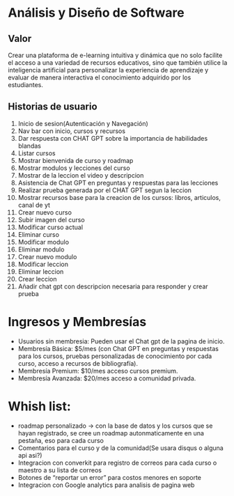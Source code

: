 # Análisis y Diseño de Software

## Valor

Crear una plataforma de e-learning intuitiva y dinámica que no solo facilite el acceso a una variedad de recursos educativos, sino que también utilice la inteligencia artificial para personalizar la experiencia de aprendizaje y evaluar de manera interactiva el conocimiento adquirido por los estudiantes.

## Historias de usuario

1. Inicio de sesion(Autenticación y Navegación)
2. Nav bar con inicio, cursos y recursos
3. Dar respuesta con CHAT GPT sobre la importancia de habilidades blandas
4. Listar cursos
5. Mostrar bienvenida de curso y roadmap
6. Mostrar modulos y lecciones del curso
7. Mostrar de la leccion el video y descripcion
8. Asistencia de Chat GPT en preguntas y respuestas para las lecciones
9. Realizar prueba generada por el CHAT GPT segun la leccion
10. Mostrar recursos base para la creacion de los cursos: libros, articulos, canal de yt
11. Crear nuevo curso
12. Subir imagen del curso
13. Modificar curso actual
14. Eliminar curso
15. Modificar modulo
16. Eliminar modulo
17. Crear nuevo modulo
18. Modificar leccion
19. Eliminar leccion
20. Crear leccion
21. Añadir chat gpt con descripcion necesaria para responder y crear prueba

# Ingresos y Membresías

- Usuarios sin membresia: Pueden usar el Chat gpt de la pagina de inicio.
- Membresía Básica: $5/mes (con Chat GPT en preguntas y respuestas para los cursos, pruebas personalizadas de conocimiento por cada curso, acceso a recursos de bibliografía).
- Membresía Premium: $10/mes acceso cursos premium.
- Membresía Avanzada: $20/mes acceso a comunidad privada.

# Whish list:

- roadmap personalizado -> con la base de datos y los cursos que se hayan registrado, se cree un roadmap autonmaticamente en una pestaña, eso para cada curso
- Comentarios para el curso y de la comunidad(Se usara disqus o alguna api asi?)
- Integracion con converkit para registro de correos para cada curso o maestro a su lista de correos
- Botones de “reportar un error” para costos menores en soporte
- Integracion con Google analytics para analisis de pagina web
